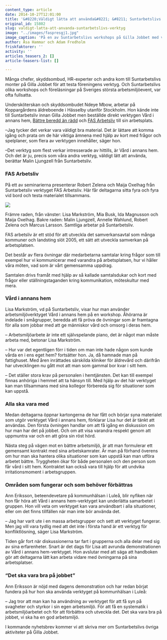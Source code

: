 ```yaml
---
content_type: article
date: 2014-10-27T12:01:00
title: '&#8220;Väldigt lätta att använda&#8221; &#8211; Suntarbetslivs verktyg'
original_id: 15802
slug: valdigt-latta-att-anvanda-suntarbetslivs-verktyg
image: "../images/faspresgj1.jpg"
image_caption: 'På en av Suntarbetslivs workshops på Gilla Jobbet med verktyget FAS Arbetsliv.'
author: Åsa Hammar och Adam Fredholm
friskfaktorer: ''
activity: ''
articles_teasers_2: []
article-teasers-list: []

---
```


Många chefer, skyddsombud, HR-experter och andra kom till Suntarbetslivs monter på Gilla Jobbet för att testa föreningens verktyg. Och Suntarbetslivs olika workshops och föreläsningar på Sveriges största arbetsmiljöevent, var ofta fullsatta.

Undersköterskan och skyddsombudet Ndeye Mbow, arbetar på Koppargårdens äldreboende i Hässelby utanför Stockholm. Hon kände inte till Suntarbetsliv innan Gilla Jobbet men beställde direkt verktygen Vård i annans hem, [Bättre beredd än rädd](https://www.suntarbetsliv.se/verktyg/battre-beredd-an-radd/) och [FAS Arbetsliv](https://www.suntarbetsliv.se/verktyg/fas-arbetsliv/) till sin arbetsplats.

–Jag tycker det verkar vara väldigt bra material. Det är lättare att komma igång och prata om de här viktiga ämnena med hjälp av kort med frågor och spelplaner, som flera av verktygen innehåller, säger hon.

–Det verktyg som flest verkar intresserade av hittills, är Vård i annans hem. Och det är ju, precis som våra andra verktyg, väldigt lätt att använda, berättar Malin Ljungzell från Suntarbetsliv.

### FAS Arbetsliv

På ett av seminarierna presenterar Robert Zelena och Maija Oxelhag från Suntarbetsliv verktyget FAS Arbetsliv. Här får deltagarna sitta fyra och fyra vid bord och testa materialet tillsammans.

![](https://www.suntarbetsliv.se/wp-content/uploads/2014/10/suntarbetslivgj-1.jpg)

Främre raden, från vänster: Lisa Markström, Mia Busk, Ida Magnusson och Maija Oxelhag. Bakre raden: Malin Ljungzell, Annelie Wahlund, Robert Zelena och Marcus Larsson. Samtliga arbetar på Suntarbetsliv.

FAS arbetsliv är ett stöd för att utveckla det samverkansavtal som många kommuner och landsting slöt 2005, ett sätt att utveckla samverkan på arbetsplatsen.

Det består av flera övningar där medarbetarna samtalar kring frågor som till exempel hur vi kommunicerar med varandra på arbetsplatsen, hur vi håller våra möten, vad som är vårt gemensamma uppdrag.

Samtalen drivs framåt med hjälp av så kallade samtalsdukar och kort med frågor eller ställningstaganden kring kommunikation, möteskultur med mera.

### Vård i annans hem

Lisa Markström, vd på Suntarbetsliv, visar hur man använder arbetsmiljöverktyget Vård i annans hem på en workshop. Åhörarna är indelade i smågrupper, beredda att få pröva de övningar som är framtagna för alla som jobbar med att ge människor vård och omsorg i deras hem.

– Arbetsmiljöarbete är inte ett självspelande piano, det är något man måste  
arbeta med, betonar Lisa Markström.

– Hur var det egentligen förr i tiden om man inte hade någon som kunde vårda en i ens eget hem? fortsätter hon. Ja, då hamnade man på fattighuset. Med åren inrättades särskilda kliniker för äldrevård och därifrån har utvecklingen nu gått mot att man som gammal bor kvar i sitt hem.

– Det ställer stora krav på personalen i hemtjänsten. Det kan till exempel finnas anhöriga i hemmet att ta hänsyn till. Med hjälp av det här verktyget kan man tillsammans med sina kollegor förbereda sig för situationer som kan uppstå.

### Alla ska vara med

Medan deltagarna öppnar kartongerna de har fått och börjar syna materialet som utgör verktyget Vård i annans hem, förklarar Lisa hur det är tänkt att användas. Den första övningen handlar om att få igång en diskussion om hur man har det på jobbet. Och om att visa varandra respekt genom att uppmuntra var och en att göra sin röst hörd.

Nästa steg på vägen mot en bättre arbetsmiljö, är att man formulerar ett gemensamt kontrakt med sina arbetskamrater. Är man på förhand överens om hur man ska hantera olika situationer som kan uppstå kan man utföra arbetet bättre. Tryggheten ökar för både personalen och den person som får vård i sitt hem. Kontraktet kan också vara till hjälp för att undvika irritationsmoment i arbetsgruppen.

### Områden som fungerar och som behöver förbättras

Ann Eriksson, beteendevetare på kommunhälsan i Luleå, blir nyfiken när hon får höra att Vård i annans hem-verktyget kan underlätta samarbetet i gruppen. Hon vill veta om verktyget kan vara användbart i alla situationer, eller om det finns tillfällen när man inte bör använda det.

– Jag har varit ute i en massa arbetsgrupper och sett att verktyget fungerar. Men jag vill vara tydlig med att det inte i första hand är ett verktyg för konfliktlösning, säger Lisa Markström.

Tiden går fort när diskussionerna tar fart i grupperna och alla delar med sig av sina erfarenheter. Snart är det dags för Lisa att avrunda demonstrationen av Vård i annans hem-verktyget. Hon avslutar med att säga att handboken gör att deltagarna lätt kan arbeta vidare med övningarna på sina arbetsplatser.

### “Det ska vara bra på jobbet”

Ann Eriksson är nöjd med dagens demonstration och har redan börjat fundera på hur hon ska använda verktyget på kommunhälsan i Luleå:

– Jag tror att man kan ha användning av verktyget för att få syn på svagheter och styrkor i sin egen arbetsmiljö. För att få en systematik i arbetsmiljöarbetet och för att förbättra och utveckla det. Det ska vara bra på jobbet, vi ska ha en god arbetsmiljö.

I kommande nyhetsbrev kommer vi att skriva mer om Suntarbetslivs övriga aktiviteter på Gilla Jobbet.

